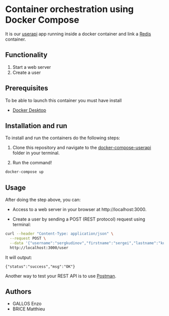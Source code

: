 # Container orchestration using Docker Compose

It is our [userapi](https://github.com/enzo2346/devops-project/tree/main/userapi) app running inside a docker container and link a [Redis](https://redis.io/) container.

## Functionality

1. Start a web server
2. Create a user

## Prerequisites

To be able to launch this container you must have install

- [Docker Desktop](https://www.docker.com/products/docker-desktop/)

## Installation and run

To install and run the containers do the following steps:

1. Clone this repository and navigate to the [docker-compose-userapi](https://github.com/enzo2346/devops-project/tree/main/containers/docker-compose-userapi) folder in your terminal.

2. Run the command!

```bash
docker-compose up
```

## Usage

After doing the step above, you can:

- Access to a web server in your browser at http://localhost:3000.

- Create a user by sending a POST (REST protocol) request using terminal:

```bash
curl --header "Content-Type: application/json" \
  --request POST \
  --data '{"username":"sergkudinov","firstname":"sergei","lastname":"kudinov"}' \
  http://localhost:3000/user
```

It will output:

```
{"status":"success","msg":"OK"}
```

Another way to test your REST API is to use [Postman](https://www.postman.com/).

## Authors

- GALLOS Enzo
- BRICE Matthieu
